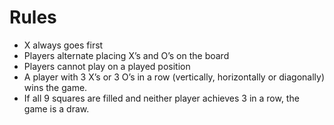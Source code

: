 # Rules

* X always goes first
* Players alternate placing X’s and O’s on the board
* Players cannot play on a played position
* A player with 3 X’s or 3 O’s in a row (vertically, horizontally or diagonally) wins the game.
* If all 9 squares are filled and neither player achieves 3 in a row, the game is a draw.